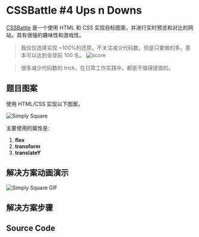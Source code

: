 # CSSBattle #4 Ups n Downs

[CSSBattle](https://cssbattle.dev/) 是一个使用 HTML 和 CSS 实现目标图案，并进行实时预览和对比的网站。具有很强的趣味性和游戏性。

> 我仅仅选择实现 ~100%的还原，不关注减少代码数。但是只要做的多，基本可以达到全球前 100 名。
> ![score](../img/score.jpg)

> 很多减少代码数的 trick，在日常工作实践中，都是不值得提倡的。

## 题目图案

使用 HTML/CSS 实现以下图案。

![Simply Square](../img/4.png)

主要使用的属性是:

1. **flex**
2. **transform**
3. **translateY**

## 解决方案动画演示

![Simply Square GIF](../img/4.gif)

## 解决方案步骤

## Source Code
